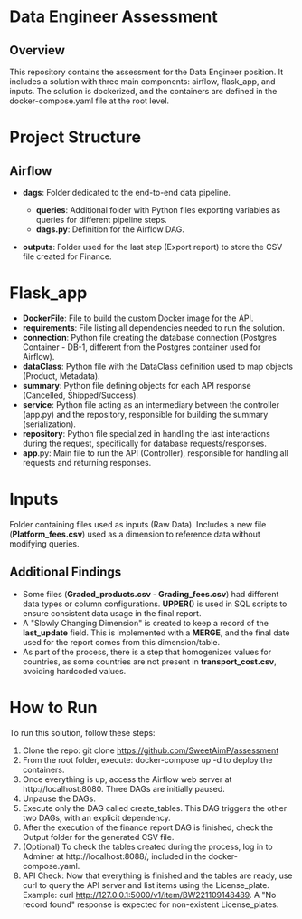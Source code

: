 # Data Engineer Assessment
## Overview
This repository contains the assessment for the Data Engineer position. It includes a solution with three main components: airflow, flask_app, and inputs. The solution is dockerized, and the containers are defined in the docker-compose.yaml file at the root level.

# Project Structure

## Airflow
* **dags**: Folder dedicated to the end-to-end data pipeline.

    * **queries**: Additional folder with Python files exporting variables as queries for different pipeline steps.
    * **dags.py**: Definition for the Airflow DAG.
* **outputs**: Folder used for the last step (Export report) to store the CSV file created for Finance.

# Flask_app
* **DockerFile**: File to build the custom Docker image for the API.
* **requirements**: File listing all dependencies needed to run the solution.
* **connection**: Python file creating the database connection (Postgres Container - DB-1, different from the Postgres container used for Airflow).
* **dataClass**: Python file with the DataClass definition used to map objects (Product, Metadata).
* **summary**: Python file defining objects for each API response (Cancelled, Shipped/Success).
* **service**: Python file acting as an intermediary between the controller (app.py) and the repository, responsible for building the summary (serialization).
* **repository**: Python file specialized in handling the last interactions during the request, specifically for database requests/responses.
* **app**.py: Main file to run the API (Controller), responsible for handling all requests and returning responses.

# Inputs
Folder containing files used as inputs (Raw Data). Includes a new file (**Platform_fees.csv**) used as a dimension to reference data without modifying queries.

## **Additional Findings**
* Some files (**Graded_products.csv - Grading_fees.csv**) had different data types or column configurations. **UPPER()** is used in SQL scripts to ensure consistent data usage in the final report.
* A "Slowly Changing Dimension" is created to keep a record of the **last_update** field. This is implemented with a **MERGE**, and the final date used for the report comes from this dimension/table.
* As part of the process, there is a step that homogenizes values for countries, as some countries are not present in **transport_cost.csv**, avoiding hardcoded values.

# How to Run
To run this solution, follow these steps:

1. Clone the repo: git clone https://github.com/SweetAimP/assessment
2. From the root folder, execute: docker-compose up -d to deploy the containers.
3. Once everything is up, access the Airflow web server at http://localhost:8080. Three DAGs are initially paused.
4. Unpause the DAGs.
5. Execute only the DAG called create_tables. This DAG triggers the other two DAGs, with an explicit dependency.
6. After the execution of the finance report DAG is finished, check the Output folder for the generated CSV file.
7. (Optional) To check the tables created during the process, log in to Adminer at http://localhost:8088/, included in the docker-compose.yaml.
8. API Check: Now that everything is finished and the tables are ready, use curl to query the API server and list items using the License_plate. Example: curl http://127.0.0.1:5000/v1/item/BW221109148489. A "No record found" response is expected for non-existent License_plates.
